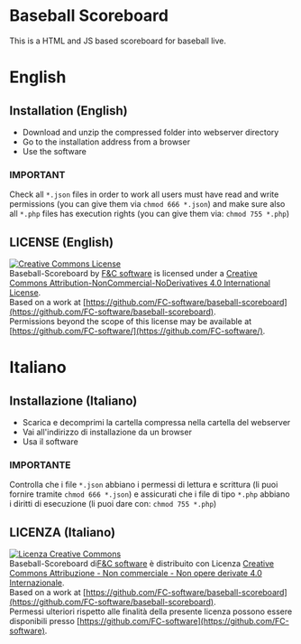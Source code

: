 # Baseball Scoreboard
This is a HTML and JS based scoreboard for baseball live.

# English 
## Installation (English)
- Download and unzip the compressed folder into webserver directory
- Go to the installation address from a browser 
- Use the software
### IMPORTANT
Check all `*.json` files in order to work all users must have read and write permissions (you can give them via `chmod 666 *.json`) and make sure also all `*.php` files has execution rights (you can give them via: `chmod 755 *.php`)  
## LICENSE (English)
[![Creative Commons License](https://i.creativecommons.org/l/by-nc-nd/4.0/88x31.png)](http://creativecommons.org/licenses/by-nc-nd/4.0/)  
Baseball-Scoreboard by [F&C software](https://github.com/FC-software/) is licensed under a [Creative Commons Attribution-NonCommercial-NoDerivatives 4.0 International License](http://creativecommons.org/licenses/by-nc-nd/4.0/).  
Based on a work at [https://github.com/FC-software/baseball-scoreboard](https://github.com/FC-software/baseball-scoreboard).  
Permissions beyond the scope of this license may be available at [https://github.com/FC-software/](https://github.com/FC-software/).

# Italiano
## Installazione (Italiano)
- Scarica e decomprimi la cartella compressa nella cartella del webserver
- Vai all'indirizzo di installazione da un browser
- Usa il software
### IMPORTANTE
Controlla che i file `*.json` abbiano i permessi di lettura e scrittura (li puoi fornire tramite `chmod 666 *.json`) e assicurati che i file di tipo `*.php` abbiano i diritti di esecuzione (li puoi dare con: `chmod 755 *.php`)
## LICENZA (Italiano)
[![Licenza Creative Commons](https://i.creativecommons.org/l/by-nc-nd/4.0/88x31.png)](http://creativecommons.org/licenses/by-nc-nd/4.0/)  
Baseball-Scoreboard di[F&C software](https://github.com/FC-software) è distribuito con Licenza [Creative Commons Attribuzione - Non commerciale - Non opere derivate 4.0 Internazionale](http://creativecommons.org/licenses/by-nc-nd/4.0/).  
Based on a work at [https://github.com/FC-software/baseball-scoreboard](https://github.com/FC-software/baseball-scoreboard).  
Permessi ulteriori rispetto alle finalità della presente licenza possono essere disponibili presso [https://github.com/FC-software](https://github.com/FC-software).
